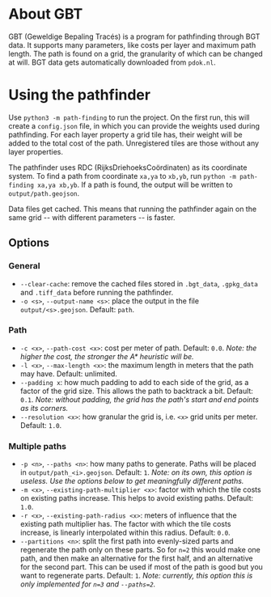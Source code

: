 # About GBT
GBT (Geweldige Bepaling Tracés) is a program for pathfinding through BGT data.
It supports many parameters, like costs per layer and maximum path length.
The path is found on a grid, the granularity of which can be changed at will.
BGT data gets automatically downloaded from `pdok.nl`.

# Using the pathfinder
Use `python3 -m path-finding` to run the project.
On the first run, this will create a `config.json` file, in which you can provide the weights used during pathfinding.
For each layer property a grid tile has, their weight will be added to the total cost of the path.
Unregistered tiles are those without any layer properties.

The pathfinder uses RDC (RijksDriehoeksCoördinaten) as its coordinate system.
To find a path from coordinate `xa,ya` to `xb,yb`, run `python -m path-finding xa,ya xb,yb`.
If a path is found, the output will be written to `output/path.geojson`.

Data files get cached.
This means that running the pathfinder again on the same grid -- with different parameters -- is faster.

## Options
### General
- `--clear-cache`: remove the cached files stored in `.bgt_data`, `.gpkg_data` and `.tiff_data` before running the pathfinder.
- `-o <s>`, `--output-name <s>`: place the output in the file `output/<s>.geojson`. Default: `path`.

### Path
- `-c <x>`, `--path-cost <x>`: cost per meter of path. Default: `0.0`. _Note: the higher the cost, the stronger the A* heuristic will be._
- `-l <x>`, `--max-length <x>`: the maximum length in meters that the path may have. Default: unlimited.
- `--padding x`: how much padding to add to each side of the grid, as a factor of the grid size. This allows the path to backtrack a bit. Default: `0.1`. _Note: without padding, the grid has the path's start and end points as its corners._
- `--resolution <x>`: how granular the grid is, i.e. `<x>` grid units per meter. Default: `1.0`.

### Multiple paths
- `-p <n>`, `--paths <n>`: how many paths to generate. Paths will be placed in `output/path_<i>.geojson`. Default: `1`. _Note: on its own, this option is useless. Use the options below to get meaningfully different paths._
- `-m <x>`, `--existing-path-multiplier <x>`: factor with which the tile costs on existing paths increase. This helps to avoid existing paths. Default: `1.0`.
- `-r <x>`, `--existing-path-radius <x>`: meters of influence that the existing path multiplier has. The factor with which the tile costs increase, is linearly interpolated within this radius. Default: `0.0`.
- `--partitions <n>`: split the first path into evenly-sized parts and regenerate the path only on these parts. So for `n=2` this would make one path, and then make an alternative for the first half, and an alternative for the second part. This can be used if most of the path is good but you want to regenerate parts. Default: `1`. _Note: currently, this option this is only implemented for `n=3` and `--paths=2`._
